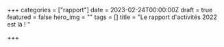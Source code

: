 +++
categories = ["rapport"]
date = 2023-02-24T00:00:00Z
draft = true
featured = false
hero_img = ""
tags = []
title = "Le rapport d'activités 2022 est là ! "

+++
